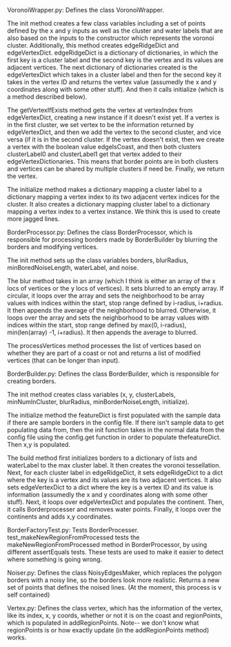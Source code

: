 VoronoiWrapper.py:
Defines the class VoronoiWrapper.

The init method creates a few class variables including a set of points defined by
the x and y inputs as well as the cluster and water labels that are also based on the inputs to the constructor which
represents the voronoi cluster. Additionally, this method creates edgeRidgeDict and edgeVertexDict. edgeRidgeDict is
a dictionary of dictionaries, in which the first key is a cluster label and the second key is the vertex and its values
are adjacent vertices. The next dictionary of dictionaries created is the edgeVertexDict which takes in a cluster label
and then for the second key it takes in the vertex ID and returns the vertex value (assumedly the x and y coordinates
along with some other stuff). And then it calls initialize (which is a method described below).

The getVertexIfExists method gets the vertex at vertexIndex from edgeVertexDict, creating a new instance if it doesn't
exist yet. If a vertex is in the first cluster, we set vertex to be the information returned by edgeVertexDict, and then
we add the vertex to the second cluster, and vice versa (if it is in the second cluster. If the vertex doesn't exist,
then we create a vertex with the boolean value edgeIsCoast, and then both clusters clusterLabel0 and clusterLabel1 get
that vertex added to their edgeVertexDictionaries. This means that border points are in both clusters and vertices
can be shared by multiple clusters if need be. Finally, we return the vertex.

The initialize method makes a dictionary mapping a cluster label to a dictionary mapping a vertex index to
its two adjacent vertex indices for the cluster. It also creates a dictionary mapping cluster label to a dictionary
mapping a vertex index to a vertex instance. We think this is used to create more jagged lines.

BorderProcessor.py:
Defines the class BorderProcessor, which is responsible for processing borders made by BorderBuilder by blurring
the borders and modifying vertices.

The init method sets up the class variables borders, blurRadius, minBoredNoiseLength, waterLabel, and noise.

The blur method takes in an array (which I think is either an array of the x locs of vertices or the y locs of
vertices). It sets blurred to an empty array. If circular, it loops over the array and sets the neighborhood to
be array values with indices within the start, stop range defined by i-radius, i+radius. It then appends the average
of the neighborhood to blurred. Otherwise, it loops over the array and sets the neighborhood to be array values with
indices within the start, stop range defined by max(0, i-radius), min(len(array) -1, i+radius). It then appends the
average to blurred.

The processVertices method processes the list of vertices based on whether they are part of a coast or not
and returns a list of modified vertices (that can be longer than input).

BorderBuilder.py:
Defines the class BorderBuilder, which is responsible for creating borders.

The init method creates class variables (x, y, clusterLabels, minNumInCluster, blurRadius, minBorderNoiseLength,
initialize).

The initialize method the featureDict is first populated with the sample data if there are sample borders in the config
file. If there isn't sample data to get populating data from, then the init function takes in the normal data from the
config file using the config.get function in order to populate thefeatureDict. Then x,y is populated.

The build method first initializes borders to a dictionary of lists and waterLabel to the max cluster label. It then
creates the voronoi tessellation. Next, for each cluster label in edgeRidgeDict, it sets edgeRidgeDict to a dict where
the key is a vertex and its values are its two adjacent vertices. It also sets edgeVertexDict to a dict where the key
is a vertex ID and its value is information (assumedly the x and y coordinates along with some other stuff). Next,
it loops over edgeVertexDict and populates the continent. Then, it calls Borderprocesser and removes water points.
Finally, it loops over the continents and adds x,y coordinates.

BorderFactoryTest.py:
Tests BorderProcesser. test_makeNewRegionFromProcessed tests the makeNewRegionFromProcessed method in BorderProcessor,
by using different assertEquals tests. These tests are used to make it easier to detect where something is going wrong.

Noiser.py:
Defines the class NoisyEdgesMaker, which replaces the polygon borders with a noisy line, so the borders look more
realistic. Returns a new set of points that defines the noised lines.
(At the moment, this process is v self contained)

Vertex.py:
Defines the class vertex, which has the information of the vertex, like its index, x, y coords, whether or not it is
on the coast and regionPoints, which is populated in addRegionPoints.
Note-- we don't know what regionPoints is or how exactly update (in the addRegionPoints method) works.
